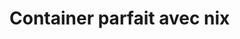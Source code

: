 <link rel="stylesheet" href="https://cdn.jsdelivr.net/npm/katex@0.16.4/dist/katex.min.css">

# Container parfait avec nix
